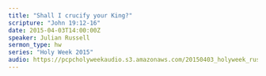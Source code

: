 ```yaml
---
title: "Shall I crucify your King?"
scripture: "John 19:12-16"
date: 2015-04-03T14:00:00Z
speaker: Julian Russell
sermon_type: hw
series: "Holy Week 2015"
audio: https://pcpcholyweekaudio.s3.amazonaws.com/20150403_holyweek_russell-5520b97a3a131.mp3 
---
```



